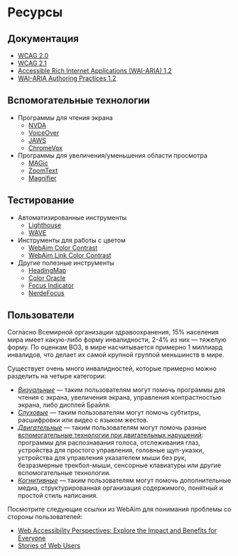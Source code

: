 # Ресурсы

## Документация

- [WCAG 2.0](https://www.w3.org/TR/WCAG20/)
- [WCAG 2.1](https://www.w3.org/TR/WCAG21/)
- [Accessible Rich Internet Applications (WAI-ARIA) 1.2](https://www.w3.org/TR/wai-aria-1.2/)
- [WAI-ARIA Authoring Practices 1.2](https://www.w3.org/TR/wai-aria-practices-1.2/)

## Вспомогательные технологии

- Программы для чтения экрана
  - [NVDA](https://www.nvaccess.org/download/)
  - [VoiceOver](https://www.apple.com/accessibility/mac/vision/)
  - [JAWS](https://www.freedomscientific.com/products/software/jaws/?utm_term=jaws%20screen%20reader&utm_source=adwords&utm_campaign=All+Products&utm_medium=ppc&hsa_tgt=kwd-394361346638&hsa_cam=200218713&hsa_ad=296201131673&hsa_kw=jaws%20screen%20reader&hsa_grp=52663682111&hsa_net=adwords&hsa_mt=e&hsa_src=g&hsa_acc=1684996396&hsa_ver=3&gclid=Cj0KCQjwnv71BRCOARIsAIkxW9HXKQ6kKNQD0q8a_1TXSJXnIuUyb65KJeTWmtS6BH96-5he9dsNq6oaAh6UEALw_wcB)
  - [ChromeVox](https://chrome.google.com/webstore/detail/chromevox-classic-extensi/kgejglhpjiefppelpmljglcjbhoiplfn?hl=en)
- Программы для увеличения/уменьшения области просмотра
  - [MAGic](https://www.freedomscientific.com/products/software/magic/)
  - [ZoomText](https://www.zoomtext.com/)
  - [Magnifier](https://support.microsoft.com/en-us/help/11542/windows-use-magnifier-to-make-things-easier-to-see)

## Тестирование

- Автоматизированные инструменты
  - [Lighthouse](https://chrome.google.com/webstore/detail/lighthouse/blipmdconlkpinefehnmjammfjpmpbjk)
  - [WAVE](https://chrome.google.com/webstore/detail/wave-evaluation-tool/jbbplnpkjmmeebjpijfedlgcdilocofh)
- Инструменты для работы с цветом
  - [WebAim Color Contrast](https://webaim.org/resources/contrastchecker/)
  - [WebAim Link Color Contrast](https://webaim.org/resources/linkcontrastchecker)
- Другие полезные инструменты
  - [HeadingMap](https://chrome.google.com/webstore/detail/headingsmap/flbjommegcjonpdmenkdiocclhjacmbi?hl=en…)
  - [Color Oracle](https://colororacle.org)
  - [Focus Indicator](https://chrome.google.com/webstore/detail/focus-indicator/heeoeadndnhebmfebjccbhmccmaoedlf?hl=en-US…)
  - [NerdeFocus](https://chrome.google.com/webstore/detail/nerdefocus/lpfiljldhgjecfepfljnbjnbjfhennpd?hl=en-US…)

## Пользователи

Согласно Всемирной организации здравоохранения, 15% населения мира имеет какую-либо форму инвалидности, 2-4% из них — тяжелую форму. По оценкам ВОЗ, в мире насчитывается примерно 1 миллиард инвалидов, что делает их самой крупной группой меньшинств в мире.

Существует очень много инвалидностей, которые примерно можно разделить на четыре категории:

- _[Визуальные](https://webaim.org/articles/visual/)_ — таким пользователям могут помочь программы для чтения с экрана, увеличения экрана, управления контрастностью экрана, либо дисплей Брайля.
- _[Слуховые](https://webaim.org/articles/auditory/)_ — таким пользователям могут помочь субтитры, расшифровки или видео с языком жестов.
- _[Двигательные](https://webaim.org/articles/motor/)_ — таким пользователям могут помочь разные [вспомогательные технологии при двигательных нарушений](https://webaim.org/articles/motor/assistive): программы для распознавания голоса, отслеживания глаз, устройства для простого управления, головные щуп-указки, устройства для управления указателем мыши без рук, безразмерные трекбол-мыши, сенсорные клавиатуры или другие вспомогательные технологии.
- _[Когнитивные](https://webaim.org/articles/cognitive/)_ — таким пользователям могут помочь дополнительные медиа, структурированная организация содержимого, понятный и простой стиль написания.

Посмотрите следующие ссылки из WebAim для понимания проблемы со стороны пользователей:

- [Web Accessibility Perspectives: Explore the Impact and Benefits for Everyone](https://www.w3.org/WAI/perspective-videos/)
- [Stories of Web Users](https://www.w3.org/WAI/people-use-web/user-stories/)
